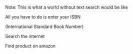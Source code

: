 <!-- .slide: data-background="content/images/020-010-what-if-no-text-search.png" -->

Note:
This is what a world without text search would be like

All you have to do is enter your ISBN

(International Standard Book Number)

Search the internet

Find product on amazon
